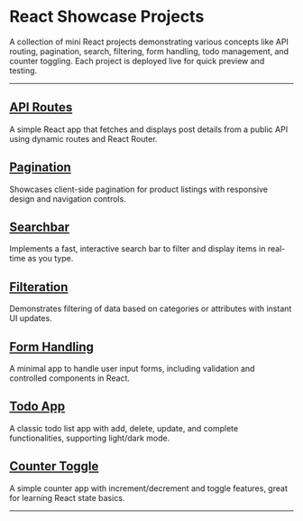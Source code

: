 # React Showcase Projects

A collection of mini React projects demonstrating various concepts like API routing, pagination, search, filtering, form handling, todo management, and counter toggling. Each project is deployed live for quick preview and testing.

---

## [API Routes](https://react-showcase-hw54.vercel.app/)
A simple React app that fetches and displays post details from a public API using dynamic routes and React Router.

## [Pagination](https://react-showcase-gtvh.vercel.app/)
Showcases client-side pagination for product listings with responsive design and navigation controls.

## [Searchbar](https://react-showcase-75ug.vercel.app/)
Implements a fast, interactive search bar to filter and display items in real-time as you type.

## [Filteration]()
Demonstrates filtering of data based on categories or attributes with instant UI updates.

## [Form Handling](https://react-showcase-1qce.vercel.app/)
A minimal app to handle user input forms, including validation and controlled components in React.

## [Todo App](https://react-showcase-r5xc.vercel.app/)
A classic todo list app with add, delete, update, and complete functionalities, supporting light/dark mode.

## [Counter Toggle](https://react-showcase-xi.vercel.app/)
A simple counter app with increment/decrement and toggle features, great for learning React state basics.

---
